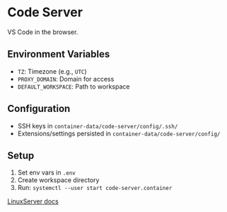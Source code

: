 # Code Server

VS Code in the browser.

## Environment Variables

- `TZ`: Timezone (e.g., `UTC`)
- `PROXY_DOMAIN`: Domain for access
- `DEFAULT_WORKSPACE`: Path to workspace

## Configuration

- SSH keys in `container-data/code-server/config/.ssh/`
- Extensions/settings persisted in `container-data/code-server/config/`

## Setup

1. Set env vars in `.env`
2. Create workspace directory
3. Run: `systemctl --user start code-server.container`

[LinuxServer docs](https://docs.linuxserver.io/images/docker-code-server/)
